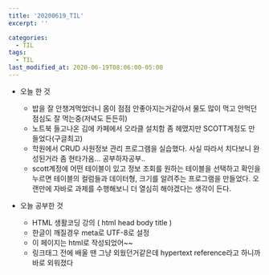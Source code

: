 ```yaml
---
title: '20200619_TIL'
excerpt: ''

categories:
  - TIL
tags:
  - TIL
last_modified_at: 2020-06-19T08:06:00-05:00
---
```


- 오늘 한 것

  - 밥을 잘 안챙겨먹었더니 몸이 점점 안좋아지는거같아서 물도 많이 먹고 안먹던 점심도 잘 먹는중(저녁도 든든히)
  - 노트북 들고나온 김에 카페에서 오라클 설치함 좀 헤맸지만 SCOTT계정도 만들었다(구글최고)
  - 학원에서 CRUD 사원정보 관리 프로그램을 실습했다. 사실 따라서 치다보니 완성된거라 좀 현타가옴... 공부하자공부..
  - scott계정에 어떤 테이블이 있고 정보 조회를 원하는 테이블을 선택하고 확인을 누르면 테이블의 컬럼들과 데이터형, 크기를 알려주는 프로그램을 만들었다.
    오랜만에 자바로 과제를 수행해보니 더 열심히 해야겠다는 생각이 든다.

- 오늘 공부한 것
  - HTML 생활코딩 강의 ( html head body title )
  - 한글이 깨질경우 meta로 UTF-8로 설정
  - <!doctype html> 이 페이지는 html로 작성되었어~~
  - 링크태그 <a href=""></a> 전에 배울 땐 그냥 외웠던거같은데 hypertext reference라고 하니까 바로 외워졌다
